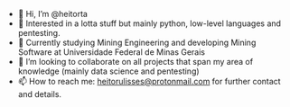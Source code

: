 - 👋 Hi, I’m @heitorta
- 👀 Interested in a lotta stuff but mainly python, low-level languages and pentesting.
- 🌱 Currently studying Mining Engineering and developing Mining Software at Universidade Federal de Minas Gerais
- 💞️ I’m looking to collaborate on all projects that span my area of knowledge (mainly data science and pentesting)
- 📫 How to reach me: heitorulisses@protonmail.com for further contact and details.

<!---
heitorta/heitorta is a ✨ special ✨ repository because its `README.md` (this file) appears on your GitHub profile.
You can click the Preview link to take a look at your changes.
--->
